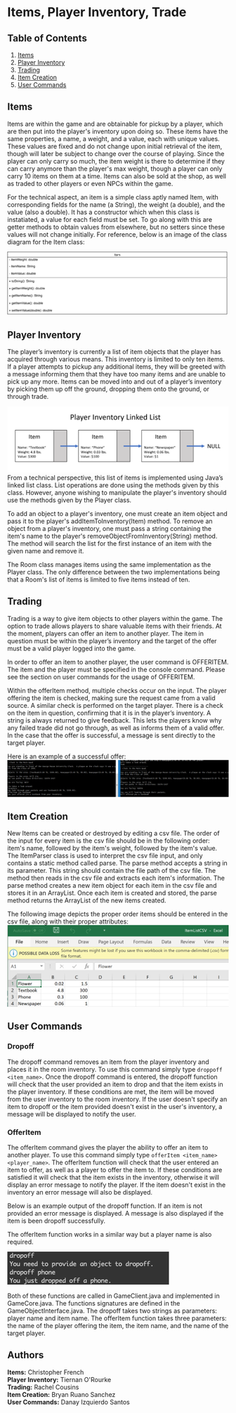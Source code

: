 # Items, Player Inventory, Trade

## Table of Contents
1. [Items](#items)
2. [Player Inventory](#player-inventory)
3. [Trading](#trading)
4. [Item Creation](#item-creation)
5. [User Commands](#user-commands)

## Items
Items are within the game and are obtainable for pickup by a player, which are then put into the player's inventory upon doing so. These 
items have the same properties, a name, a weight, and a value, each with unique values. These values are fixed and do not change upon 
initial retrieval of the item, though will later be subject to change over the course of playing. Since the player can only carry so much,
the item weight is there to determine if they can carry anymore than the player's max weight, though a player can only carry 10 items on 
them at a time. Items can also be sold at the shop, as well as traded to other players or even NPCs within the game.

For the technical aspect, an item is a simple class aptly named Item, with corresponding fields for the name (a String), the weight 
(a double), and the value (also a double). It has a constructor which when this class is instatiated, a value for each field must be set.
To go along with this are getter methods to obtain values from elsewhere, but no setters since these values will not change initially.
For reference, below is an image of the class diagram for the Item class:

![Item Class Diagram](Item_Class_UML_Diagram-1.png "Item Class Diagram")

## Player Inventory
The player’s inventory is currently a list of item objects that the player has acquired through various means. This inventory is limited to only ten items. If a player attempts to pickup any additional items, they will be greeted with a message informing them that they have too many items and are unable to pick up any more. Items can be moved into and out of a player’s inventory by picking them up off the ground, dropping them onto the ground, or through trade.

![Inventory](InventoryLinkedList.png "Inventory Linked List")
From a technical perspective, this list of items is implemented using Java’s linked list class. List operations are done using the methods given by this class. However, anyone wishing to manipulate the player's inventory should use the methods given by the Player class.

To add an object to a player's inventory, one must create an item object and pass it to the player's addItemToInventory(Item) method. To remove an object from a player's inventory, one must pass a string containing the item's name to the player's removeObjectFromInventory(String) method. The method will search the list for the first instance of an item with the given name and remove it.

The Room class manages items using the same implementation as the Player class. The only difference between the two implementations being that a Room's list of items is limited to five items instead of ten.

## Trading
Trading is a way to give item objects to other players within the game. The option to trade allows players to share valuable items with their friends. At the moment, players can offer an item to another player. The item in question must be within the player’s inventory and the target of the offer must be a valid player logged into the game.

In order to offer an item to another player, the user command is OFFERITEM. The item and the player must be specified in the console command. Please see the section on user commands for the usage of OFFERITEM.

Within the offerItem method, multiple checks occur on the input. The player offering the item is checked, making sure the request came from a valid source. A similar check is performed on the target player. There is a check on the item in question, confirming that it is in the player’s inventory. A string is always returned to give feedback. This lets the players know why any failed trade did not go through, as well as informs them of a valid offer. In the case that the offer is successful, a message is sent directly to the target player.

Here is an example of a successful offer:
![Offer Item](OfferItem.png "Offer Item")

## Item Creation
New Items can be created or destroyed by editing a csv file. The order of the input for every item is the csv file should be in the following order: item's name, followed by the item's weight, followed by the item's value. The ItemParser class is used to interpret the csv file input, and only contains a static method called parse. The parse method accepts a string in its parameter. This string should contain the file path of the csv file. The method then reads in the csv file and extracts each item's information. The parse method creates a new item object for each item in the csv file and stores it in an ArrayList. Once each item is created and stored, the parse method returns the ArrayList of the new items created.
  
The following image depicts the proper order items should be entered in the csv file, along with their proper attributes:
![CSV Example](InventoryCSVPic.png "Inventory CSV")

## User Commands
### Dropoff
The dropoff command removes an item from the player inventory and places it in the room inventory. To use this command simply type `droppoff <item_name>`. Once the dropoff command is entered, the dropoff function will check that the user provided an item to drop and that the item exists in the player inventory. If these conditions are met, the item will be moved from the user inventory to the room inventory. If the user doesn't specify an item to dropoff or the item provided doesn't exist in the user's inventory, a message will be displayed to notify the user.

### OfferItem
The offerItem command gives the player the ability to offer an item to another player. To use this command simply type `offerItem <item_name> <player_name>`. The offerItem function will check that the user entered an item to offer, as well as a player to offer the item to. If these conditions are satisfied it will check that the item exists in the inventory, otherwise it will display an error message to notify the player. If the item doesn't exist in the inventory an error message will also be displayed.

Below is an example output of the dropoff function. If an item is not provided an error message is displayed. A message is also displayed if the item is been dropoff successfully.

The offerItem function works in a similar way but a player name is also required.

![dropoff](dropoff.png "Dropoff Example")

Both of these functions are called in GameClient.java and implemented in GameCore.java.
The functions signatures are defined in the GameObjectInterface.java. The dropoff takes two strings as parameters: player name and item name. The offerItem function takes three parameters: the name of the player offering the item, the item name, and the name of the target player. 

## Authors
__Items:__ Christopher French  
__Player Inventory:__ Tiernan O'Rourke  
__Trading:__ Rachel Cousins  
__Item Creation:__ Bryan Ruano Sanchez  
__User Commands:__ Danay Izquierdo Santos  

